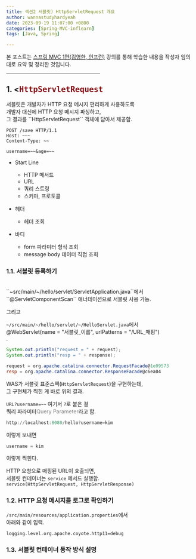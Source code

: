 ```yaml
---
title: 섹션2 서블릿) HttpServletRequest 개요
author: wannastudyhardyeah
date: 2023-09-19 11:07:00 +0800
categories: [Spring-MVC-inflearn]
tags: [Java, Spring]

---
```

본 포스트는 <a href="https://www.inflearn.com/course/%EC%8A%A4%ED%94%84%EB%A7%81-mvc-1/">스프링 MVC 1편(김영한, 인프런)</a> 강의를 통해 학습한 내용을 작성자 임의 대로 요약 및 정리한 것입니다.<br>
<hr width="50%">

<h2>1. <<code class="language-sql highlighter-rouge" style="color: #83060e; font-size: 1.3rem;">HttpServletRequest</code></h2>
서블릿은 개발자가 HTTP 요청 메시지 편리하게 사용하도록<br>
개발자 대신에 HTTP 요청 메시지 파싱하고,<br>
그 결과를 ``HttpServletRequest`` 객체에 담아서 제공함.<br>

```plaintext
POST /save HTTP/1.1
Host: ~~~
Content-Type: ~~

username=~~&age=~~
```

- Start Line
    - HTTP 메서드
    - URL
    - 쿼리 스트링
    - 스키마, 프로토콜

- 헤더
    - 헤더 조회

- 바디
    - form 파라미터 형식 조회
    - message body 데이터 직접 조회



<h3>1.1. 서블릿 등록하기</h3><br>
``~src/main/~/hello/servlet/ServletApplication.java``에서<br>
``@ServletComponentScan`` 애너테이션으로 서블릿 사용 가능.<br>

그리고<br>

``~/src/main/~/hello/servlet/~/HelloServlet.java``에서<br>
@WebServlet(name = "서블릿_이름", urlPatterns = "/URL_매핑")<br>.


```java
System.out.println("request = " + request);
System.out.println("resp = " + response);
```

```powershell
request = org.apache.catalina.connector.RequestFacade@1e09573
resp = org.apache.catalina.connector.ResponseFacade@c6ea04
```

WAS가 서블릿 표준스펙(``HttpServletRequest``)을 구현하는데,<br>
그 구현체가 찍힌 게 바로 위의 결과.<br>


``URL?username=~~`` 여기서 ``?``로 붙은 걸<br>
쿼리 파라미터<span style="color: #808080;">Query Parameter</span>라고 함.<br>

```powershell
http://localhost:8080/hello?username=kim
```
이렇게 보내면<br>

```powershell
username = kim
```
이렇게 찍힌다.<br>

HTTP 요청으로 매핑된 URL이 호출되면,<br>
서블릿 컨테이너는 ``service`` 메서드 실행함.<br>
``service(HttpServletRequest, HttpServletResponse)``<br>

<h3>1.2. HTTP 요청 메시지를 로그로 확인하기</h3>

``/src/main/resources/application.properties``에서<br>
아래와 같이 입력.<br>

```plaintext
logging.level.org.apache.coyote.http11=debug
```

<h3>1.3. 서블릿 컨테이너 동작 방식 설명<br>